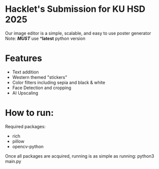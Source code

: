 # Hacklet's Submission for KU HSD 2025

Our image editor is a simple, scalable, and easy to use poster generator
Note: ***MUST*** use ***latest** python version
# Features 
- Text addition
- Western themed "stickers"
- Color filters including sepia and black & white
- Face Detection and cropping
- AI Upscaling

# How to run:
Required packages: 
- rich
- pillow
- opencv-python

Once all packages are acquired, running is as simple as running:
    python3 main.py

